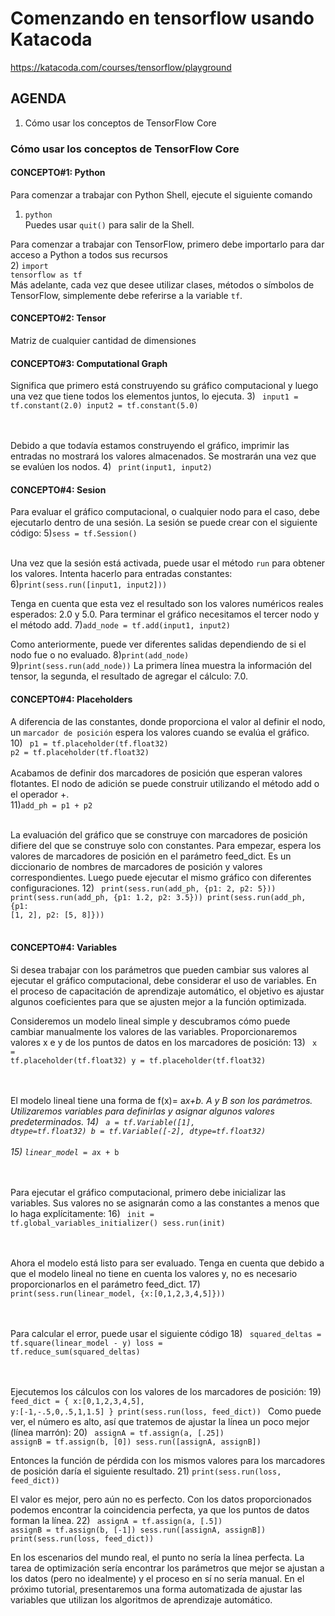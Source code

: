 # Comenzando en tensorflow usando Katacoda
https://katacoda.com/courses/tensorflow/playground

## AGENDA
1) Cómo usar los conceptos de TensorFlow Core

### Cómo usar los conceptos de TensorFlow Core
#### CONCEPTO#1: Python
Para comenzar a trabajar con Python Shell, ejecute el siguiente comando <br />
1) <code>python</code> <br />
Puedes usar <code>quit()</code> para salir de la Shell.

Para comenzar a trabajar con TensorFlow, primero debe importarlo para dar acceso a Python a todos sus recursos<br />
2) <code>import tensorflow as tf</code>
<br />
Más adelante, cada vez que desee utilizar clases, métodos o símbolos de TensorFlow, simplemente debe referirse a la variable <code>tf</code>.


#### CONCEPTO#2: Tensor
Matriz de cualquier cantidad de dimensiones
 
#### CONCEPTO#3: Computational Graph
Significa que primero está construyendo su gráfico computacional y luego una vez que tiene todos los elementos juntos, lo ejecuta.
3) 
<code>
input1 = tf.constant(2.0)
input2 = tf.constant(5.0)
</code>

<br /><br />
Debido a que todavía estamos construyendo el gráfico, imprimir las entradas no mostrará los valores almacenados. Se mostrarán una vez que se evalúen los nodos.
4) 
<code>
  print(input1, input2)
</code>

#### CONCEPTO#4: Sesion
Para evaluar el gráfico computacional, o cualquier nodo para el caso, debe ejecutarlo dentro de una sesión. La sesión se puede crear con el siguiente código:
5)<code>sess = tf.Session()</code>

<br />
Una vez que la sesión está activada, puede usar el método <code>run</code> para obtener los valores. Intenta hacerlo para entradas constantes:
6)<code>print(sess.run([input1, input2]))</code>

Tenga en cuenta que esta vez el resultado son los valores numéricos reales esperados: 2.0 y 5.0.
Para terminar el gráfico necesitamos el tercer nodo y el método add.
7)<code>add_node = tf.add(input1, input2) </code>

Como anteriormente, puede ver diferentes salidas dependiendo de si el nodo fue o no evaluado.
8)<code>print(add_node)</code><br />
9)<code>print(sess.run(add_node))</code>
La primera línea muestra la información del tensor, la segunda, el resultado de agregar el cálculo: 7.0.

#### CONCEPTO#4: Placeholders
A diferencia de las constantes, donde proporciona el valor al definir el nodo, un `marcador de posición` espera los valores cuando se evalúa el gráfico. <br />
10)
<code>
p1 = tf.placeholder(tf.float32)
p2 = tf.placeholder(tf.float32)
</code>
<br /><br />
Acabamos de definir dos marcadores de posición que esperan valores flotantes. El nodo de adición se puede construir utilizando el método add o el operador +.
<br />
11)<code>add_ph = p1 + p2</code>
<br /><br />

La evaluación del gráfico que se construye con marcadores de posición difiere del que se construye solo con constantes. Para empezar, espera los valores de marcadores de posición en el parámetro feed_dict. Es un diccionario de nombres de marcadores de posición y valores correspondientes. Luego puede ejecutar el mismo gráfico con diferentes configuraciones.
12)
<code>
print(sess.run(add_ph, {p1: 2, p2: 5}))
print(sess.run(add_ph, {p1: 1.2, p2: 3.5}))
print(sess.run(add_ph, {p1: [1, 2], p2: [5, 8]}))
</code>
<br /><br />
#### CONCEPTO#4: Variables
Si desea trabajar con los parámetros que pueden cambiar sus valores al ejecutar el gráfico computacional, debe considerar el uso de variables. En el proceso de capacitación de aprendizaje automático, el objetivo es ajustar algunos coeficientes para que se ajusten mejor a la función optimizada.

Consideremos un modelo lineal simple y descubramos cómo puede cambiar manualmente los valores de las variables. Proporcionaremos valores x e y de los puntos de datos en los marcadores de posición:
13)
<code>
x = tf.placeholder(tf.float32)
y = tf.placeholder(tf.float32)
</code>

<br /><br />
El modelo lineal tiene una forma de f(x)= a*x+b. A y B son los parámetros. Utilizaremos variables para definirlas y asignar algunos valores predeterminados.
14)
<code>
a = tf.Variable([1], dtype=tf.float32)
b = tf.Variable([-2], dtype=tf.float32)
</code>
<br /><br />
15) <code>linear_model = a*x + b</code>

<br /><br />
Para ejecutar el gráfico computacional, primero debe inicializar las variables. Sus valores no se asignarán como a las constantes a menos que lo haga explícitamente:
16)
<code>
init = tf.global_variables_initializer()
sess.run(init)
</code>

<br /><br />
Ahora el modelo está listo para ser evaluado. Tenga en cuenta que debido a que el modelo lineal no tiene en cuenta los valores y, no es necesario proporcionarlos en el parámetro feed_dict.
17)
<code>
 print(sess.run(linear_model, {x:[0,1,2,3,4,5]}))
</code>

<br /><br />
Para calcular el error, puede usar el siguiente código
18)
<code>
squared_deltas = tf.square(linear_model - y)
loss = tf.reduce_sum(squared_deltas)
</code>

<br /><br />
Ejecutemos los cálculos con los valores de los marcadores de posición:
19)
<code>
feed_dict = {
  x:[0,1,2,3,4,5],
  y:[-1,-.5,0,.5,1,1.5] }
print(sess.run(loss, feed_dict))
</code>
Como puede ver, el número es alto, así que tratemos de ajustar la línea un poco mejor (línea marrón):
20)
<code>
assignA = tf.assign(a, [.25])
assignB = tf.assign(b, [0])
sess.run([assignA, assignB])
</code>

Entonces la función de pérdida con los mismos valores para los marcadores de posición daría el siguiente resultado.
21) <code>print(sess.run(loss, feed_dict))</code>

El valor es mejor, pero aún no es perfecto. Con los datos proporcionados podemos encontrar la coincidencia perfecta, ya que los puntos de datos forman la línea.
22) 
<code>
 assignA = tf.assign(a, [.5])
assignB = tf.assign(b, [-1])
sess.run([assignA, assignB])
print(sess.run(loss, feed_dict))
 </code>
 
En los escenarios del mundo real, el punto no sería la línea perfecta. La tarea de optimización sería encontrar los parámetros que mejor se ajustan a los datos (pero no idealmente) y el proceso en sí no sería manual. En el próximo tutorial, presentaremos una forma automatizada de ajustar las variables que utilizan los algoritmos de aprendizaje automático.
 
